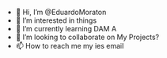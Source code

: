 - 👋 Hi, I’m @EduardoMoraton
- 👀 I’m interested in things
- 🌱 I’m currently learning DAM A
- 💞️ I’m looking to collaborate on My Projects?
- 📫 How to reach me my ies email

<!---
EduardoMoraton/EduardoMoraton is a ✨ special ✨ repository because its `README.md` (this file) appears on your GitHub profile.
You can click the Preview link to take a look at your changes.
--->
